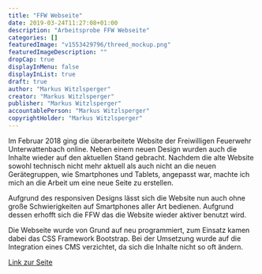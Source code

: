 ```yaml
---
title: "FFW Webseite"
date: 2019-03-24T11:27:08+01:00
description: "Arbeitsprobe FFW Webseite"
categories: []
featuredImage: "v1553429796/threed_mockup.png"
featuredImageDescription: ""
dropCap: true
displayInMenu: false
displayInList: true
draft: true
author: "Markus Witzlsperger"
creator: "Markus Witzlsperger"
publisher: "Markus Witzlsperger"
accountablePerson: "Markus Witzlsperger"
copyrightHolder: "Markus Witzlsperger"
---
```


Im Februar 2018 ging die überarbeitete Website der Freiwilligen Feuerwehr Unterwattenbach online.
Neben einem neuen Design wurden auch die Inhalte wieder auf den aktuellen Stand gebracht.
Nachdem die alte Website sowohl technisch nicht mehr aktuell als auch nicht an die neuen Gerätegruppen, wie Smartphones und Tablets, angepasst war, machte ich mich an die Arbeit um eine neue Seite zu erstellen.

Aufgrund des responsiven Designs lässt sich die Website nun auch ohne große Schwierigkeiten auf Smartphones aller Art bedienen. Aufgrund dessen erhofft sich die FFW das die Website wieder aktiver benutzt wird.

Die Webseite wurde von Grund auf neu programmiert, zum Einsatz kamen dabei das CSS Framework Bootstrap. Bei der Umsetzung wurde auf die Integration eines CMS verzichtet, da sich die Inhalte nicht so oft ändern.

<a href="https://www.ffw-unterwattenbach.de" target="_blank">Link zur Seite</a>